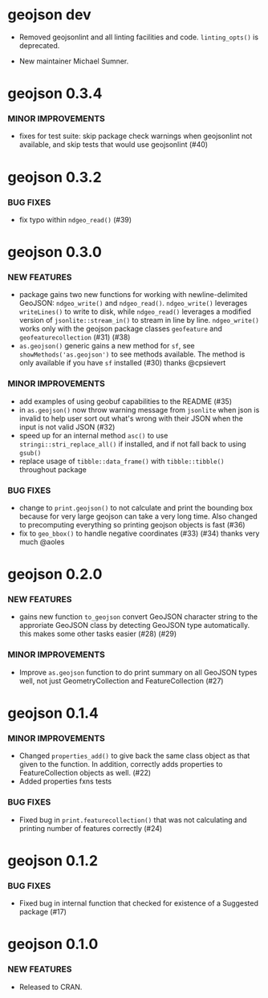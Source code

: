 geojson dev
============

* Removed geojsonlint and all linting facilities and code. `linting_opts()` is deprecated. 

* New maintainer Michael Sumner. 


geojson 0.3.4
=============

### MINOR IMPROVEMENTS

* fixes for test suite: skip package check warnings when geojsonlint not available, and skip tests that would use geojsonlint (#40)


geojson 0.3.2
=============

### BUG FIXES

* fix typo within `ndgeo_read()` (#39)


geojson 0.3.0
=============

### NEW FEATURES

* package gains two new functions for working with newline-delimited GeoJSON: `ndgeo_write()` and `ndgeo_read()`. `ndgeo_write()` leverages `writeLines()` to write to disk, while `ndgeo_read()` leverages a modified version of `jsonlite::stream_in()` to stream in line by line. `ndgeo_write()` works only with the geojson package classes `geofeature` and `geofeaturecollection` (#31) (#38)
* `as.geojson()` generic gains a new method for `sf`, see `showMethods('as.geojson')` to see methods available. The method is only available if you have `sf` installed  (#30) thanks @cpsievert

### MINOR IMPROVEMENTS

* add examples of using geobuf capabilities to the README (#35)
* in `as.geojson()` now throw warning message from `jsonlite` when json is invalid to help user sort out what's wrong with their JSON when the input is not valid JSON (#32)
* speed up for an internal method `asc()` to use `stringi::stri_replace_all()` if installed, and if not fall back to using `gsub()`
* replace usage of `tibble::data_frame()` with `tibble::tibble()` throughout package

### BUG FIXES

* change to `print.geojson()` to not calculate and print the bounding box because for very large geojson can take a very long time. Also changed to precomputing everything so printing geojson objects is fast (#36)
* fix to `geo_bbox()` to handle negative coordinates (#33) (#34) thanks very much @aoles


geojson 0.2.0
=============

### NEW FEATURES

* gains new function `to_geojson` convert GeoJSON character
string to the approriate GeoJSON class by detecting GeoJSON
type automatically. this makes some other tasks easier
(#28) (#29)

### MINOR IMPROVEMENTS

* Improve `as.geojson` function to do print summary on
all GeoJSON types well, not just GeometryCollection
and FeatureCollection (#27)


geojson 0.1.4
=============

### MINOR IMPROVEMENTS

* Changed `properties_add()` to give back the same class object
as that given to the function. In addition, correctly adds properties
to FeatureCollection objects as well. (#22)
* Added properties fxns tests

### BUG FIXES

* Fixed bug in `print.featurecollection()` that was not calculating and
printing number of features correctly (#24)


geojson 0.1.2
=============

### BUG FIXES

* Fixed bug in internal function that checked for existence
of a Suggested package (#17)


geojson 0.1.0
=============

### NEW FEATURES

* Released to CRAN.
